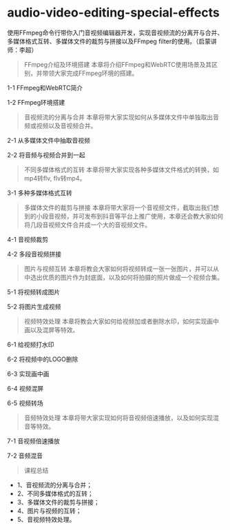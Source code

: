 # audio-video-editing-special-effects
使用FFmpeg命令行带你入门音视频编辑器开发，实现音视频流的分离开与合并、多媒体格式互转、多媒体文件的裁剪与拼接以及FFmpeg filter的使用。（启蒙讲师：李超）

> FFmpeg介绍及环境搭建
本章将介绍FFmpeg和WebRTC使用场景及其区别，并带领大家完成FFmpeg环境的搭建。

1-1 FFmpeg和WebRTC简介

1-2 FFmpeg环境搭建

> 音视频流的分离与合并
本章将带大家实现如何从多媒体文件中单独取出音频或视频以及音视频合并。

2-1 从多媒体文件中抽取音视频 

2-2 将音频与视频合并到一起 

> 不同多媒体格式的互转
本章将带大家实现各种多媒体文件格式的转换，如mp4转flv, flv转mp4。

3-1 多种多媒体格式互转

> 多媒体文件的裁剪与拼接
本章将带大家将一个音视频文件，截取出我们想到的小段音视频，并可发布到抖音等平台上推广使用，本章还会教大家如何将几段音视频文件合并成一个大的音视频文件。

4-1 音视频裁剪

4-2 多段音视频拼接

> 图片与视频互转
本章将教会大家如何将视频转成一张一张图片，并可以从中选出优质的图片作为封底面，以及如何将拍摄的照片做成一个视频合集。

5-1 将视频转成图片

5-2 将图片生成视频

> 视频特效处理
本章将教会大家如何给视频加或者删除水印，如何实现画中画以及混屏等特效。

6-1 给视频打水印

6-2 将视频中的LOGO删除

6-3 实现画中画

6-4 视频混屏

6-5 视频转场 

>  音频特效处理
本章将带大家实现如何将音视频倍速播放，以及如何实现混音等特效。

7-1 音视频倍速播放

7-2 音频混音

> 课程总结

- 1、音视频流的分离与合并；
- 2、不同多媒体格式的互转；
- 3、多媒体文件的裁剪与拼接；
- 4、图片与视频的互转；
- 5、音视频特效处理。
